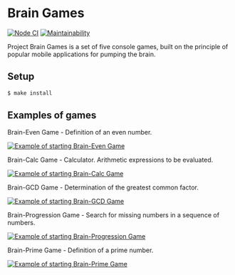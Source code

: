 # Brain Games

[![Node CI](https://github.com/superpuper32/frontend-project-lvl1/workflows/Node%20CI/badge.svg)](https://github.com/superpuper32/frontend-project-lvl1/actions)
[![Maintainability](https://api.codeclimate.com/v1/badges/a4427ff6f3549aa3cd9b/maintainability)](https://codeclimate.com/github/superpuper32/frontend-project-lvl1/maintainability)

Project Brain Games is a set of five console games, built on the principle of popular mobile applications for pumping the brain.

## Setup

```sh
$ make install
```

## Examples of games

Brain-Even Game - Definition of an even number.

[![Example of starting Brain-Even Game](https://asciinema.org/a/Mb8GFNH1WVfez4PfpzQJAJ6nq.svg)](https://asciinema.org/a/Mb8GFNH1WVfez4PfpzQJAJ6nq)

Brain-Calc Game - Calculator. Arithmetic expressions to be evaluated.

[![Example of starting Brain-Calc Game](https://asciinema.org/a/SWI2sQxDcKxj1zSSYffL9MStd.svg)](https://asciinema.org/a/SWI2sQxDcKxj1zSSYffL9MStd)

Brain-GCD Game - Determination of the greatest common factor.

[![Example of starting Brain-GCD Game](https://asciinema.org/a/pkHVnFhvsZsuNnLg4lmcwgnNN.svg)](https://asciinema.org/a/pkHVnFhvsZsuNnLg4lmcwgnNN)

Brain-Progression Game - Search for missing numbers in a sequence of numbers.

[![Example of starting Brain-Progression Game](https://asciinema.org/a/gFbSsEtE9hpqEwvC3LdUXvRcg.svg)](https://asciinema.org/a/gFbSsEtE9hpqEwvC3LdUXvRcg)

Brain-Prime Game - Definition of a prime number.

[![Example of starting Brain-Prime Game](https://asciinema.org/a/jjYCz4GLxahOAc4k3kX0pxBAx.svg)](https://asciinema.org/a/jjYCz4GLxahOAc4k3kX0pxBAx)